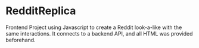 # RedditReplica
Frontend Project using Javascript to create a Reddit look-a-like with the same interactions. It connects to a backend API, and all HTML was provided beforehand.
